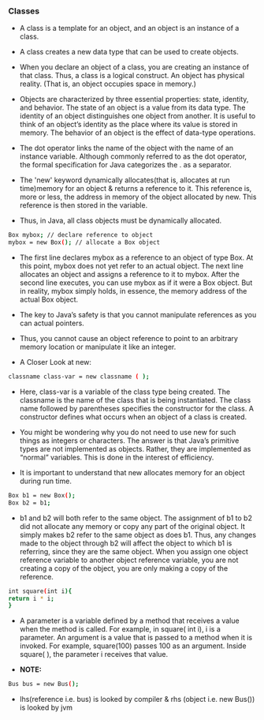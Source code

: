 ### Classes
* A class is a template for an object, and an object is an instance of a class.
* A class creates a new data type that can be used to create objects.

* When you declare an object of a class, you are creating an instance of that class.
Thus, a class is a logical construct. An object has physical reality. (That is, an object occupies space in memory.)

* Objects are characterized by three essential properties: state, identity, and behavior.
The state of an object is a value from its data type. The identity of an object distinguishes one object from another.
It is useful to think of an object’s identity as the place where its value is stored in memory.
The behavior of an object is the effect of data-type operations.

* The dot operator links the name of the object with the name of an instance variable.
Although commonly referred to as the dot operator, the formal specification for Java categorizes the . as a separator.
* The 'new' keyword dynamically allocates(that is, allocates at run time)memory for an object & returns a reference to it.
This reference is, more or less, the address in memory of the object allocated by new.
This reference is then stored in the variable.
* Thus, in Java, all class objects must be dynamically allocated.

```bash
Box mybox; // declare reference to object
mybox = new Box(); // allocate a Box object
```

* The first line declares mybox as a reference to an object of type Box. At this point, mybox does not yet refer to an
actual object. The next line allocates an object and assigns a reference to it to mybox. After the second line executes,
you can use mybox as if it were a Box object. But in reality, mybox simply holds, in essence, the memory address of the
actual Box object.
* The key to Java’s safety is that you cannot manipulate references as you can actual pointers.
* Thus, you cannot cause an object reference to point to an arbitrary memory location or manipulate it like an integer.

* A Closer Look at new:

```bash
classname class-var = new classname ( );
```

* Here, class-var is a variable of the class type being created. The classname is the name of the class that is being
instantiated. The class name followed by parentheses specifies the constructor for the class. A constructor defines
what occurs when an object of a class is created.

* You might be wondering why you do not need to use new for such things as integers or characters.
The answer is that Java’s primitive types are not implemented as objects.
Rather, they are implemented as “normal” variables.
This is done in the interest of efficiency.

* It is important to understand that new allocates memory for an object during run time.

```bash
Box b1 = new Box();
Box b2 = b1;
```

* b1 and b2 will both refer to the same object. The assignment of b1 to b2 did not allocate any memory or copy any part
of the original object. It simply makes b2 refer to the same object as does b1. Thus, any changes made to the object
through b2 will affect the object to which b1 is referring, since they are the same object.
When you assign one object reference variable to another object reference variable, you are not creating a copy of the
object, you are only making a copy of the reference.

```bash
int square(int i){
return i * i;
}
```

* A parameter is a variable defined by a method that receives a value when the method is called. For example,
in square( int i), i is a parameter. An argument is a value that is passed to a method when it is invoked.
For example, square(100) passes 100 as an argument. Inside square( ), the parameter i receives that value.

* **NOTE:**
```bash
Bus bus = new Bus(); 
```
* lhs(reference i.e. bus) is looked by compiler & rhs (object i.e. new Bus()) is looked by jvm